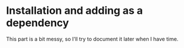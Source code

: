 # Installation and adding as a dependency
This part is a bit messy, so I'll try to document it later when I have time.